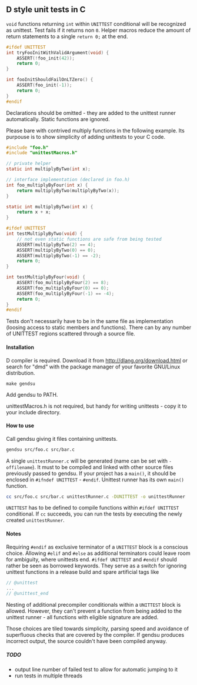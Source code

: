 ## D style unit tests in C
`void` functions returning `int` within `UNITTEST` conditional will be recognized as unittest.
Test fails if it returns non `0`. Helper macros reduce the amount of return statements
to a single `return 0;` at the end.
```C
#ifdef UNITTEST
int tryFooInitWithValidArgument(void) {
    ASSERT(!foo_init(42));
    return 0;
}

int fooInitShouldFailOnLTZero() {
    ASSERT(foo_init(-1));
    return 0;
}
#endif
```
Declarations should be omitted - they are added to the unittest runner automatically.
Static functions are ignored.

Please bare with contrived multiply functions in the following example.
Its purpouse is to show simplicity of adding unittests to your C code.
```C
#include "foo.h"
#include "unittestMacros.h"

// private helper
static int multiplyByTwo(int x);

// interface implementation (declared in foo.h)
int foo_multiplyByFour(int x) {
    return multiplyByTwo(multiplyByTwo(x));
}

static int multiplyByTwo(int x) {
    return x + x;
}

#ifdef UNITTEST
int testMultiplyByTwo(void) {
    // not even static functions are safe from being tested
    ASSERT(multiplyByTwo(2) == 4);
    ASSERT(multiplyByTwo(0) == 0);
    ASSERT(multiplyByTwo(-1) == -2);
    return 0;
}

int testMultiplyByFour(void) {
    ASSERT(foo_multiplyByFour(2) == 8);
    ASSERT(foo_multiplyByFour(0) == 0);
    ASSERT(foo_multiplyByFour(-1) == -4);
    return 0;
}
#endif
```
Tests don't necessarily have to be in the same file as implementation
(loosing access to static members and functions).
There can by any number of UNITTEST regions scattered through a source file.

#### Installation
D compiler is required.
Download it from
http://dlang.org/download.html
or search for "dmd" with the package manager of your favorite GNU/Linux distribution.
```make
make gendsu
```
Add gendsu to PATH.

unittestMacros.h is not required, but handy for writing unittests -
copy it to your include directory.

#### How to use
Call gendsu giving it files containing unittests.
```bash
gendsu src/foo.c src/bar.c
```
A single `unittestRunner.c` will be generated (name can be set with `-offilename`).
It must to be compiled and linked with other source files previously passed to gendsu.
If your project has a `main()`, it should be enclosed in `#ifndef UNITTEST` - `#endif`.
Unittest runner has its own `main()` function.
```bash
cc src/foo.c src/bar.c unittestRunner.c -DUNITTEST -o unittestRunner
```
`UNITTEST` has to be defined to compile functions within `#ifdef UNITTEST` conditional.
If `cc` succeeds, you can run the tests by executing the newly created `unittestRunner`.

#### Notes
Requiring `#endif` as exclusive terminator of a `UNITTEST` block is a conscious choice.
Allowing `#elif` and `#else` as additional terminators could leave room for ambiguity,
where unittests end. `#ifdef UNITTEST` and `#endif` should rather be seen as borrowed
keywords. They serve as a switch for ignoring unittest functions in a release build
and spare artificial tags like
```C
// @unittest
...
// @unittest_end
```
Nesting of additional precompiler conditionals within a `UNITTEST` block is allowed.
However, they can't prevent a function from being added to the unittest runner - 
all functions with eligible signature are added.

Those choices are tiled towards simplicity, parsing speed
and avoidance of superfluous checks that are covered by the compiler.
If gendsu produces incorrect output, the source couldn't have been compiled anyway.

##### TODO
- output line number of failed test to allow for automatic jumping to it
- run tests in multiple threads
